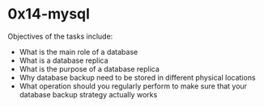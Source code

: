 # 0x14-mysql

Objectives of the tasks include:
* What is the main role of a database
* What is a database replica
* What is the purpose of a database replica
* Why database backup need to be stored in different physical locations
* What operation should you regularly perform to make sure that your database backup strategy actually works
